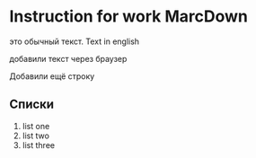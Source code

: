 # Instruction for work MarcDown

это обычный текст. Text in english

добавили текст через браузер

Добавили ещё строку

## Списки

1. list one
2. list two
3. list three

